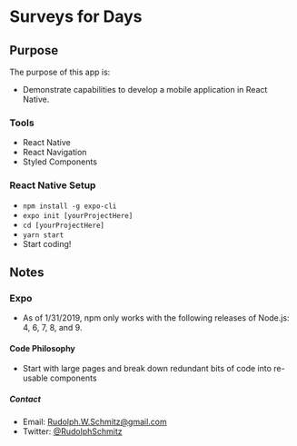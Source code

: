 # Surveys for Days

## Purpose

The purpose of this app is:

- Demonstrate capabilities to develop a mobile application in React Native.

### Tools

- React Native
- React Navigation
- Styled Components

### React Native Setup

- `npm install -g expo-cli`
- `expo init [yourProjectHere]`
- `cd [yourProjectHere]`
- `yarn start`
- Start coding!

## Notes

### Expo

- As of 1/31/2019, npm only works with the following releases of Node.js:  4, 6, 7, 8, and 9.

#### Code Philosophy

- Start with large pages and break down redundant bits of code into re-usable components

##### Contact

- Email:    Rudolph.W.Schmitz@gmail.com
- Twitter:  [@RudolphSchmitz](https://twitter.com/RudolphSchmitz)
